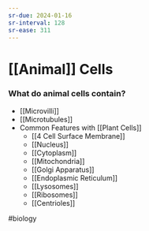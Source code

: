 ```yaml
---
sr-due: 2024-01-16
sr-interval: 128
sr-ease: 311
---
```

# [[Animal]] Cells

### What do animal cells contain?
- [[Microvilli]] 
- [[Microtubules]]
- Common Features with [[Plant Cells]]
	- [[4 Cell Surface Membrane]]
	- [[Nucleus]]
	- [[Cytoplasm]]
	- [[Mitochondria]]
	- [[Golgi Apparatus]]
	- [[Endoplasmic Reticulum]]
	- [[Lysosomes]]
	- [[Ribosomes]]
	- [[Centrioles]]


#biology 